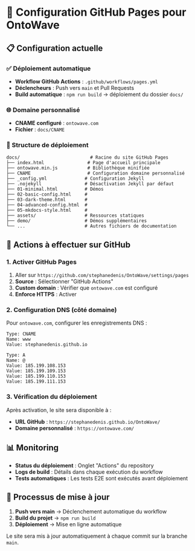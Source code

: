 # 🚀 Configuration GitHub Pages pour OntoWave

## 📋 Configuration actuelle

### ✅ Déploiement automatique
- **Workflow GitHub Actions** : `.github/workflows/pages.yml`
- **Déclencheurs** : Push vers `main` et Pull Requests
- **Build automatique** : `npm run build` → déploiement du dossier `docs/`

### 🌐 Domaine personnalisé
- **CNAME configuré** : `ontowave.com`
- **Fichier** : `docs/CNAME`

### 📁 Structure de déploiement
```
docs/                          # Racine du site GitHub Pages
├── index.html                # Page d'accueil principale
├── ontowave.min.js           # Bibliothèque minifiée
├── CNAME                     # Configuration domaine personnalisé
├── _config.yml              # Configuration Jekyll
├── .nojekyll                # Désactivation Jekyll par défaut
├── 01-minimal.html          # Démos
├── 02-basic-config.html     # 
├── 03-dark-theme.html       # 
├── 04-advanced-config.html  # 
├── 05-mkdocs-style.html     # 
├── assets/                  # Ressources statiques
├── demo/                    # Démos supplémentaires
└── ...                      # Autres fichiers de documentation
```

## 🔧 Actions à effectuer sur GitHub

### 1. Activer GitHub Pages
1. Aller sur `https://github.com/stephanedenis/OntoWave/settings/pages`
2. **Source** : Sélectionner "GitHub Actions"
3. **Custom domain** : Vérifier que `ontowave.com` est configuré
4. **Enforce HTTPS** : Activer

### 2. Configuration DNS (côté domaine)
Pour `ontowave.com`, configurer les enregistrements DNS :
```
Type: CNAME
Name: www
Value: stephanedenis.github.io

Type: A
Name: @
Value: 185.199.108.153
Value: 185.199.109.153
Value: 185.199.110.153
Value: 185.199.111.153
```

### 3. Vérification du déploiement
Après activation, le site sera disponible à :
- **URL GitHub** : `https://stephanedenis.github.io/OntoWave/`
- **Domaine personnalisé** : `https://ontowave.com/`

## 📊 Monitoring
- **Status du déploiement** : Onglet "Actions" du repository
- **Logs de build** : Détails dans chaque exécution du workflow
- **Tests automatiques** : Les tests E2E sont exécutés avant déploiement

## 🔄 Processus de mise à jour
1. **Push vers main** → Déclenchement automatique du workflow
2. **Build du projet** → `npm run build`
3. **Déploiement** → Mise en ligne automatique

Le site sera mis à jour automatiquement à chaque commit sur la branche `main`.
